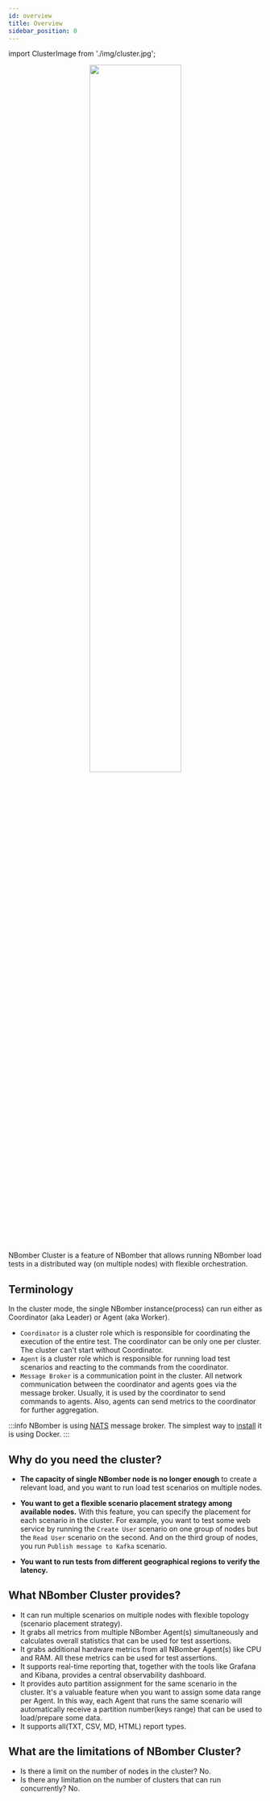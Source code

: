 ```yaml
---
id: overview
title: Overview
sidebar_position: 0
---
```


import ClusterImage from './img/cluster.jpg'; 

<center><img src={ClusterImage} width="60%" height="60%" /></center>

NBomber Cluster is a feature of NBomber that allows running NBomber load tests in a distributed way (on multiple nodes) with flexible orchestration.

## Terminology

In the cluster mode, the single NBomber instance(process) can run either as Coordinator (aka Leader) or Agent (aka Worker).

- `Coordinator` is a cluster role which is responsible for coordinating the execution of the entire test. The coordinator can be only one per cluster. The cluster can't start without Coordinator.
- `Agent` is a cluster role which is responsible for running load test scenarios and reacting to the commands from the coordinator.
- `Message Broker` is a communication point in the cluster. All network communication between the coordinator and agents goes via the message broker. Usually, it is used by the coordinator to send commands to agents. Also, agents can send metrics to the coordinator for further aggregation.

:::info
NBomber is using [NATS](https://nats.io/) message broker. The simplest way to [install](../getting-started/installation#install-nats-message-broker) it is using Docker.
:::

## Why do you need the cluster?

- **The capacity of single NBomber node is no longer enough** to create a relevant load, and you want to run load test scenarios on multiple nodes.

- **You want to get a flexible scenario placement strategy among available nodes.** With this feature, you can specify the placement for each scenario in the cluster. For example, you want to test some web service by running the `Create User` scenario on one group of nodes but the `Read User` scenario on the second. And on the third group of nodes, you run `Publish message to Kafka` scenario.

- **You want to run tests from different geographical regions to verify the latency.**

## What NBomber Cluster provides?

- It can run multiple scenarios on multiple nodes with flexible topology (scenario placement strategy).
- It grabs all metrics from multiple NBomber Agent(s) simultaneously and calculates overall statistics that can be used for test assertions.
- It grabs additional hardware metrics from all NBomber Agent(s) like CPU and RAM. All these metrics can be used for test assertions.
- It supports real-time reporting that, together with the tools like Grafana and Kibana, provides a central observability dashboard.
- It provides auto partition assignment for the same scenario in the cluster. It's a valuable feature when you want to assign some data range per Agent. In this way, each Agent that runs the same scenario will automatically receive a partition number(keys range) that can be used to load/prepare some data.
- It supports all(TXT, CSV, MD, HTML) report types.

## What are the limitations of NBomber Cluster?

- Is there a limit on the number of nodes in the cluster? No.
- Is there any limitation on the number of clusters that can run concurrently? No.

<!-- startup Order for agents and coordinator -->